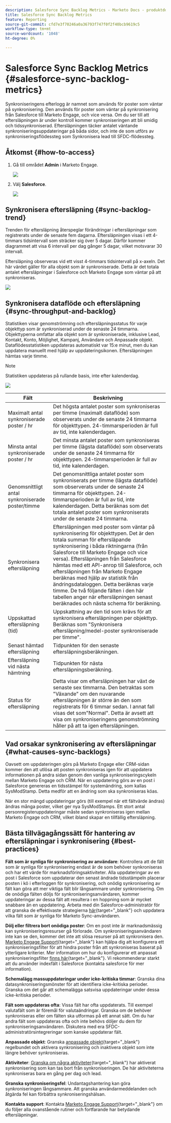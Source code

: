 ```yaml
---
description: Salesforce Sync Backlog Metrics - Marketo Docs - produktdokumentation
title: Salesforce Sync Backlog Metrics
feature: Reporting
source-git-commit: cfd7e3f70246a0a36793f747f0f2f40bcb9619c5
workflow-type: tm+mt
source-wordcount: '1048'
ht-degree: 0%

---
```


# Salesforce Sync Backlog Metrics  {#salesforce-sync-backlog-metrics}

Synkroniseringens efterlogg är namnet som används för poster som väntar på synkronisering. Den används för poster som väntar på synkronisering från Salesforce till Marketo Engage, och vice versa. Om du ser till att eftersläpningen är under kontroll kommer synkroniseringen att bli smidig och tidssynkroniserad. Eftersläpningen täcker antalet väntande synkroniseringsuppdateringar på båda sidor, och inte de som utförs av synkroniseringsflödessteg som Synkronisera lead till SFDC-flödessteg.

## Åtkomst {#how-to-access}

1. Gå till området **Admin** i Marketo Engage.

   ![](assets/salesforce-sync-backlog-metrics-1.png)

1. Välj **Salesforce**.

   ![](assets/salesforce-sync-backlog-metrics-2.png)

## Synkronisera eftersläpning {#sync-backlog-trend}

Trenden för eftersläpning återspeglar förändringar i eftersläpningar som registrerats under de senaste fem dagarna. Eftersläpningen visas i ett 4-timmars tidsintervall som sträcker sig över 5 dagar. Därför kommer diagrammet att visa 6 intervall per dag gånger 5 dagar, vilket motsvarar 30 intervall.

Eftersläpning observeras vid ett visst 4-timmars tidsintervall på x-axeln. Det här värdet gäller för alla objekt som är synkroniserade. Detta är det totala antalet eftersläpningar i Salesforce och Marketo Engage som väntar på att synkroniseras.

![](assets/salesforce-sync-backlog-metrics-3.png)

## Synkronisera dataflöde och eftersläpning {#sync-throughput-and-backlog}

Statistiken visar genomströmning och eftersläpningsstatus för varje objekttyp som är synkroniserad under de senaste 24 timmarna. Objekttyperna omfattar alla objekt som är synkroniserade, inklusive Lead, Kontakt, Konto, Möjlighet, Kampanj, Användare och Anpassade objekt. Dataflödesstatistiken uppdateras automatiskt var 15:e minut, men du kan uppdatera manuellt med hjälp av uppdateringsikonen. Eftersläpningen hämtas varje timme.

>[!NOTE]
>
>Statistiken uppdateras på rullande basis, inte efter kalenderdag.

![](assets/salesforce-sync-backlog-metrics-4.png)

<table><thead>
  <tr>
    <th>Fält</th>
    <th>Beskrivning</th>
  </tr></thead>
<tbody>
  <tr>
    <td>Maximalt antal synkroniserade poster / hr</td>
    <td>Det högsta antalet poster som synkroniseras per timme (maximalt dataflöde) som observerats under de senaste 24 timmarna för objekttypen. 24-timmarsperioden är full av tid, inte kalenderdagen.</td>
  </tr>
  <tr>
    <td>Minsta antal synkroniserade poster / hr</td>
    <td>Det minsta antalet poster som synkroniseras per timme (lägsta dataflöde) som observerats under de senaste 24 timmarna för objekttypen. 24-timmarsperioden är full av tid, inte kalenderdagen.</td>
  </tr>
  <tr>
    <td>Genomsnittligt antal synkroniserade poster/timme</td>
    <td>Det genomsnittliga antalet poster som synkroniserats per timme (lägsta dataflöde) som observerats under de senaste 24 timmarna för objekttypen. 24-timmarsperioden är full av tid, inte kalenderdagen. Detta beräknas som det totala antalet poster som synkroniserats under de senaste 24 timmarna.</td>
  </tr>
  <tr>
    <td>Synkronisera eftersläpning</td>
    <td>Eftersläpningen med poster som väntar på synkronisering för objekttypen. Det är den totala summan för eftersläpande synkronisering i båda riktningarna (från Salesforce till Marketo Engage och vice versa). Eftersläpningen från Salesforce hämtas med ett API-anrop till Salesforce, och eftersläpningen från Marketo Engage beräknas med hjälp av statistik från ändringsdataloggen. Detta beräknas varje timme. De två följande fälten i den här tabellen anger när eftersläpningen senast beräknades och nästa schema för beräkning.</td>
  </tr>
  <tr>
    <td>Uppskattad eftersläpning (tid)</td>
    <td>Uppskattning av den tid som krävs för att synkronisera eftersläpningen per objekttyp. Beräknas som "Synkronisera eftersläpning/medel-poster synkroniserade per timme".</td>
  </tr>
  <tr>
    <td>Senast hämtad eftersläpning</td>
    <td>Tidpunkten för den senaste eftersläpningsberäkningen.</td>
  </tr>
  <tr>
    <td>Eftersläpning vid nästa hämtning</td>
    <td>Tidpunkten för nästa eftersläpningsberäkning.</td>
  </tr>
  <tr>
    <td>Status för eftersläpning</td>
    <td>Detta visar om eftersläpningen har växt de senaste sex timmarna. Den betraktas som "Växande" om den nuvarande eftersläpningen är större än den som registrerats för 6 timmar sedan. I annat fall visas det som"Normal". Detta är avsett att visa om synkroniseringens genomströmning håller på att ta igen eftersläpningen.</td>
  </tr>
</tbody></table>

## Vad orsakar synkronisering av eftersläpningar {#what-causes-sync-backlogs}

Oavsett om uppdateringen görs på Marketo Engage eller CRM-sidan kommer den att utlösa att posten synkroniseras igen för att uppdatera informationen på andra sidan genom den vanliga synkroniseringscykeln mellan Marketo Engage och CRM. När en uppdatering görs av en post i Salesforce genereras en tidsstämpel för systemändring, som kallas SysModStamp. Detta medför att en ändring som ska synkroniseras köas.

När en stor mängd uppdateringar görs (till exempel när ett fältvärde ändras) ändras många poster, vilket ger nya SysModStamps. Ett stort antal personregisteruppdateringar måste sedan synkroniseras igen mellan Marketo Engage och CRM, vilket ibland skapar en tillfällig eftersläpning.

## Bästa tillvägagångssätt för hantering av eftersläpningar i synkronisering {#best-practices}

**Fält som är synliga för synkronisering av användare**: Kontrollera att de fält som är synliga för synkronisering endast är de som behöver synkroniseras och har ett värde för marknadsföringsaktiviteter. Alla uppdateringar av en post i Salesforce som uppdaterar den senast ändrade tidsstämpeln placerar posten i kö i efterloggen för synkronisering, och onödig synkronisering av fält kan göra att mer viktiga fält blir långsammare under synkronisering. Om de onödiga fälten döljs för synkroniseringsanvändaren, kommer uppdateringar av dessa fält att resultera i en hoppning som är mycket snabbare än en uppdatering. Arbeta med din Salesforce-administratör för att granska de effektivaste strategierna [här](https://nation.marketo.com/t5/marketo-whisperer-blogs/best-practices-for-determining-which-fields-to-sync-with-marketo/ba-p/247449){target="_blank"} och uppdatera vilka fält som är synliga för Marketo Sync-användaren.

**Dölj eller filtrera bort onödiga poster**: Om en post inte är marknadsmässig kan synkroniseringsresurser gå förlorade. Om synkroniseringsanvändaren inte kan se den, kommer det inte att slösa resurser på att synkronisera den. [Marketo Engage Support](https://nation.marketo.com/t5/support/ct-p/Support#_blank){target="_blank"} kan hjälpa dig att konfigurera ett synkroniseringsfilter för att hindra poster från att synkroniseras baserat på ytterligare kriterier. Mer information om hur du konfigurerar ett anpassat synkroniseringsfilter [finns här](https://nation.marketo.com/t5/product-blogs/instructions-for-creating-a-custom-sync-rule/ba-p/242758){target="_blank"}. Vi rekommenderar starkt att du använder indexfält i Salesforce (kontakta salesforce för mer information).

**Schemalägg massuppdateringar under icke-kritiska timmar**: Granska dina datasynkroniseringsmönster för att identifiera icke-kritiska perioder. Granska om det går att schemalägga satsvisa uppdateringar under dessa icke-kritiska perioder.

**Fält som uppdateras ofta**: Vissa fält har ofta uppdaterats. Till exempel valutafält som är föremål för valutaändringar. Granska om de behöver synkroniseras eller om fälten ska utformas på ett annat sätt. Om du har andra fält som uppdateras ofta och inte behövs döljer du dem för synkroniseringsanvändaren. Diskutera med era SFDC-administratörsintegreringar som kanske uppdaterar fält.

**Anpassade objekt**: Granska [anpassade objekt](https://experienceleague.adobe.com/en/docs/marketo/using/product-docs/crm-sync/salesforce-sync/sfdc-sync-details/sfdc-sync-custom-object-sync){target="_blank"} regelbundet och aktivera synkronisering och inaktivera objekt som inte längre behöver synkroniseras.

**Aktiviteter**: [Granska om några aktiviteter](https://experienceleague.adobe.com/en/docs/marketo/using/product-docs/crm-sync/salesforce-sync/setup/optional-steps/customize-activities-sync){target="_blank"} har aktiverat synkronisering som kan tas bort från synkroniseringen.  De här aktiviteterna synkroniseras bara en gång per dag och lead.

**Granska synkroniseringsfel**: Undantagshantering kan göra synkroniseringen långsammare. Att granska användarmeddelanden och åtgärda fel kan förbättra synkroniseringshälsan.

**Kontakta support**: Kontakta [Marketo Engage Support](https://nation.marketo.com/t5/support/ct-p/Support#_blank){target="_blank"} om du följer alla ovanstående rutiner och fortfarande har betydande eftersläpningar.
